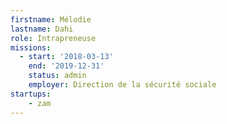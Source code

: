 ```yaml
---
firstname: Mélodie
lastname: Dahi
role: Intrapreneuse
missions:
  - start: '2018-03-13'
    end: '2019-12-31'
    status: admin
    employer: Direction de la sécurité sociale
startups:
    - zam
---
```

